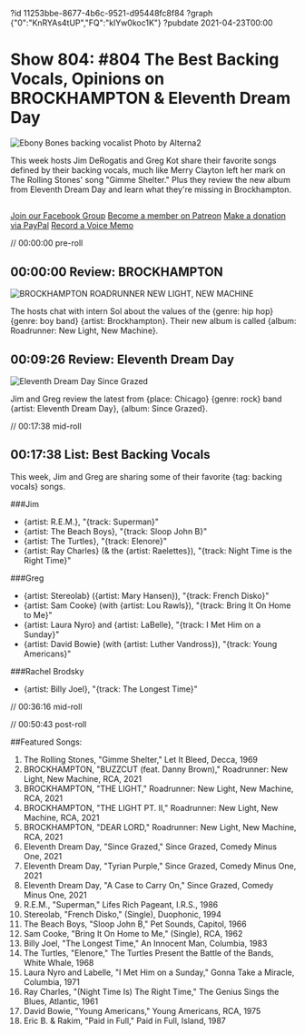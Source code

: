 ?id 11253bbe-8677-4b6c-9521-d95448fc8f84
?graph {"0":"KnRYAs4tUP","FQ":"klYw0koc1K"}
?pubdate 2021-04-23T00:00
# Show 804: #804 The Best Backing Vocals, Opinions on BROCKHAMPTON & Eleventh Dream Day
![Ebony Bones backing vocalist Photo by Alterna2](https://static.soundopinions.org/images/2021/ebony_bones_backup_performer.jpeg)

This week hosts Jim DeRogatis and Greg Kot share their favorite songs defined by their backing vocals, much like Merry Clayton left her mark on The Rolling Stones' song "Gimme Shelter." Plus they review the new album from Eleventh Dream Day and learn what they're missing in Brockhampton.


##
[Join our Facebook Group](https://bit.ly/3sivr9T)
[Become a member on Patreon](https://bit.ly/3slWZvc)
[Make a donation via PayPal](https://bit.ly/3dmt9lU)
[Record a Voice Memo](https://bit.ly/2RyD5Ah) 


// 00:00:00 pre-roll

## 00:00:00 Review: BROCKHAMPTON

![BROCKHAMPTON ROADRUNNER NEW LIGHT, NEW MACHINE](https://static.soundopinions.org/assets/804/02.jpg)


The hosts chat with intern Sol about the values of the {genre: hip hop} {genre: boy band} {artist: Brockhampton}. Their new album is called {album: Roadrunner: New Light, New Machine}.


## 00:09:26 Review: Eleventh Dream Day

![Eleventh Dream Day Since Grazed](https://static.soundopinions.org/assets/804/FQ2.jpg)

Jim and Greg review the latest from {place: Chicago} {genre: rock} band {artist: Eleventh Dream Day}, {album: Since Grazed}.

// 00:17:38 mid-roll

## 00:17:38 List: Best Backing Vocals

This week, Jim and Greg are sharing some of their favorite {tag: backing vocals} songs.

###Jim
- {artist: R.E.M.}, "{track: Superman}"
- {artist: The Beach Boys}, "{track: Sloop John B}"
- {artist: The Turtles}, "{track: Elenore}"
- {artist: Ray Charles} (& the {artist: Raelettes}), "{track: Night Time is the Right Time}"


###Greg
- {artist: Stereolab} ({artist: Mary Hansen}), "{track: French Disko}"
- {artist: Sam Cooke} (with {artist: Lou Rawls}), "{track: Bring It On Home to Me}"
- {artist: Laura Nyro} and {artist: LaBelle}, "{track: I Met Him on a Sunday}"
- {artist: David Bowie} (with {artist: Luther Vandross}), "{track: Young Americans}"


###Rachel Brodsky
- {artist: Billy Joel}, "{track: The Longest Time}"


// 00:36:16 mid-roll

// 00:50:43 post-roll


##Featured Songs:

1. The Rolling Stones, "Gimme Shelter," Let It Bleed, Decca, 1969
1. BROCKHAMPTON, "BUZZCUT (feat. Danny Brown)," Roadrunner: New Light, New Machine, RCA, 2021
1. BROCKHAMPTON, "THE LIGHT," Roadrunner: New Light, New Machine, RCA, 2021
1. BROCKHAMPTON, "THE LIGHT PT. II," Roadrunner: New Light, New Machine, RCA, 2021
1. BROCKHAMPTON, "DEAR LORD," Roadrunner: New Light, New Machine, RCA, 2021
1. Eleventh Dream Day, "Since Grazed," Since Grazed, Comedy Minus One, 2021
1. Eleventh Dream Day, "Tyrian Purple," Since Grazed, Comedy Minus One, 2021
1. Eleventh Dream Day, "A Case to Carry On," Since Grazed, Comedy Minus One, 2021
1. R.E.M., "Superman," Lifes Rich Pageant, I.R.S., 1986
1. Stereolab, "French Disko," (Single), Duophonic, 1994
1. The Beach Boys, "Sloop John B," Pet Sounds, Capitol, 1966
1. Sam Cooke, "Bring It On Home to Me," (Single), RCA, 1962
1. Billy Joel, "The Longest Time," An Innocent Man, Columbia, 1983
1. The Turtles, "Elenore," The Turtles Present the Battle of the Bands, White Whale, 1968
1. Laura Nyro and Labelle, "I Met Him on a Sunday," Gonna Take a Miracle, Columbia, 1971
1. Ray Charles, "(Night Time Is) The Right Time," The Genius Sings the Blues, Atlantic, 1961
1. David Bowie, "Young Americans," Young Americans, RCA, 1975
1. Eric B. & Rakim, "Paid in Full," Paid in Full, Island, 1987


